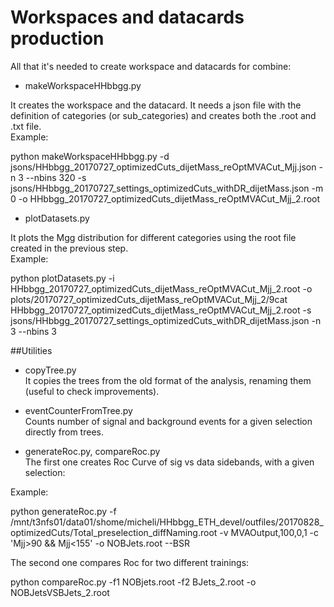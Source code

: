 # Workspaces and datacards production

All that it's needed to create workspace and datacards for combine:<br />
- makeWorkspaceHHbbgg.py<br /> 

It creates the workspace and the datacard. It needs a json file with
the definition of categories (or sub_categories) and creates both the .root and .txt file. <br />
Example:<br />

python makeWorkspaceHHbbgg.py -d jsons/HHbbgg_20170727_optimizedCuts_dijetMass_reOptMVACut_Mjj.json -n 3 --nbins 320 -s jsons/HHbbgg_20170727_settings_optimizedCuts_withDR_dijetMass.json -m 0 -o HHbbgg_20170727_optimizedCuts_dijetMass_reOptMVACut_Mjj_2.root <br />

- plotDatasets.py <br />

It plots the Mgg distribution for different categories using the root file created in the previous step. <br />
Example: <br />

python plotDatasets.py -i HHbbgg_20170727_optimizedCuts_dijetMass_reOptMVACut_Mjj_2.root -o plots/20170727_optimizedCuts_dijetMass_reOptMVACut_Mjj_2/9cat HHbbgg_20170727_optimizedCuts_dijetMass_reOptMVACut_Mjj_2.root -s jsons/HHbbgg_20170727_settings_optimizedCuts_withDR_dijetMass.json -n 3 --nbins 3

##Utilities
- copyTree.py <br />
It copies the trees from the old format of the analysis, renaming them (useful to check improvements). <br />

- eventCounterFromTree.py <br />
Counts number of signal and background events for a given selection directly from trees. <br />

- generateRoc.py, compareRoc.py <br />
The first one creates Roc Curve of sig vs data sidebands, with a given selection: <br />

Example: <br />

python generateRoc.py -f /mnt/t3nfs01/data01/shome/micheli/HHbbgg_ETH_devel/outfiles/20170828_optimizedCuts/Total_preselection_diffNaming.root -v MVAOutput,100,0,1 -c  'Mjj>90 && Mjj<155' -o NOBJets.root --BSR <br />

The second one compares Roc for two different trainings: <br />

python compareRoc.py -f1 NOBjets.root -f2 BJets_2.root -o NOBJetsVSBJets_2.root <br />
